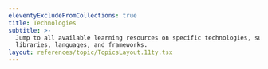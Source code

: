 ```yaml
---
eleventyExcludeFromCollections: true
title: Technologies
subtitle: >-
  Jump to all available learning resources on specific technologies, such as
  libraries, languages, and frameworks.
layout: references/topic/TopicsLayout.11ty.tsx
---
```


